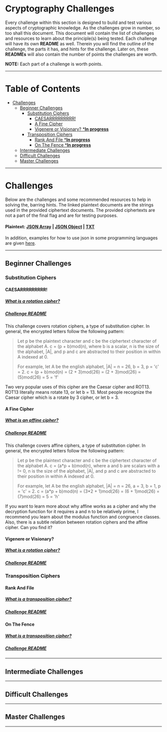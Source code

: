 # Cryptography Challenges
Every challenge within this section is designed to build and test various aspects of cryptographic knowledge. As the challenges grow in number, so too shall this document. This document will contain the list of challenges and resources to learn about the principle(s) being tested. Each challenge will have its own **README** as well. Therein you will find the outline of the challenge, the parts it has, and hints for the challenge. Later on, these **READMEs** will also contain the number of points the challenges are worth.

**NOTE:** Each part of a challenge is worth points.

---
# Table of Contents
- [Challenges](#challenges)
  - [Beginner Challenges](#beginner-challenges)
    - [Substitution Ciphers](#substitution-ciphers)
        - [CAESARRRRRRRRR!](#caesarrrrrrrrr)
        - [A Fine Cipher](#a-fine-cipher)
        - [Vigenere or Visionary? ***In progress**](#vigenere-or-visionary)
    - [Transposition Ciphers](#transposition-ciphers)
        - [Rank And File ***In progress**](#rank-and-file)
        - [On The Fence ***In progress**](#on-the-fence)
  - [Intermediate Challenges](#intermediate-challenges)
  - [Difficult Challenges](#difficult-challenges)
  - [Master Challenges](#master-challenges)
---

# Challenges
Below are the challenges and some recommended resources to help in solving the, barring hints. The linked plaintext documents are the strings used in the provided ciphertext documents. The provided ciphertexts are not a part of the final flag and are for testing purposes.

#### Plaintext: [JSON Array](./plaintext/plaintext_array.json) | [JSON Object](./plaintext/plaintext_object.json) | [TXT](./plaintext/plaintext.txt)

In addition, examples for how to use json in some programming languages are given [here](./JSON_import_examples/).

---

## Beginner Challenges

### Substitution Ciphers

#### CAESARRRRRRRRR!
##### [What is a rotation cipher?](https://en.wikipedia.org/wiki/Caesar_cipher)
##### [Challenge README](./CAESARRRRRRRRRR!/)

This challenge covers rotation ciphers, a type of substitution cipher. In general, the encrypted letters follow the following pattern:
> Let p be the plaintext character and c be the ciphertext character of the alphabet A.
> c = (p + b)mod(n), where b is a scalar, n is the size of the alphabet, |A|, and p and c are abstracted to their position in within A indexed at 0.
>
> For example, let A be the english alphabet, |A| = n = 26, b = 3, p = 'c' = 2.
> c = (p + b)mod(n) = (2 + 3)mod(26) = (2 + 3)mod(26) = (5)mod(26) = 5 = 'f'

Two very popular uses of this cipher are the Caesar cipher and ROT13. ROT13 literally means rotate 13, or let b = 13. Most people recognize the Caesar cipher which is a rotate by 3 cipher, or let b = 3.

#### A Fine Cipher
##### [What is an affine cipher?](https://en.wikipedia.org/wiki/Affine_cipher)
##### [Challenge README](./A_fine_cipher/)

This challenge covers affine ciphers, a type of substitution cipher. In general, the encrypted letters follow the following pattern:
> Let p be the plaintext character and c be the ciphertext character of the alphabet A.
> c = (a\*p + b)mod(n), where a and b are scalars with a != 0, n is the size of the alphabet, |A|, and p and c are abstracted to their position in within A indexed at 0.
>
> For example, let A be the english alphabet, |A| = n = 26, a = 3, b = 1, p = 'c' = 2.
> c = (a\*p + b)mod(n) = (3\*2 + 1)mod(26) = (6 + 1)mod(26) = (7)mod(26) = 5 = 'h'

If you want to learn more about why affine works as a cipher and why the decryption function for it requires a and n to be relatively prime, I recommend you learn about the modulus function and congruence classes. Also, there is a subtle relation between rotation ciphers and the affine cipher. Can you find it?

#### Vigenere or Visionary?
##### [What is a rotation cipher?](https://en.wikipedia.org/wiki/Vigen%C3%A8re_cipher)
##### [Challenge README](./Vigenere_or_Visionary?/)

### Transposition Ciphers

#### Rank And File
##### [What is a transposition cipher?](https://en.wikipedia.org/wiki/Transposition_cipher)
##### [Challenge README](./Rank_and_File/)

#### On The Fence
##### [What is a transposition cipher?](https://en.wikipedia.org/wiki/Transposition_cipher)
##### [Challenge README](./On_the_fence/)

---
## Intermediate Challenges

---
## Difficult Challenges

---
## Master Challenges
---
